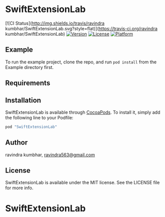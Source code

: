 # SwiftExtensionLab

[![CI Status](http://img.shields.io/travis/ravindra kumbhar/SwiftExtensionLab.svg?style=flat)](https://travis-ci.org/ravindra kumbhar/SwiftExtensionLab)
[![Version](https://img.shields.io/cocoapods/v/SwiftExtensionLab.svg?style=flat)](http://cocoapods.org/pods/SwiftExtensionLab)
[![License](https://img.shields.io/cocoapods/l/SwiftExtensionLab.svg?style=flat)](http://cocoapods.org/pods/SwiftExtensionLab)
[![Platform](https://img.shields.io/cocoapods/p/SwiftExtensionLab.svg?style=flat)](http://cocoapods.org/pods/SwiftExtensionLab)

## Example

To run the example project, clone the repo, and run `pod install` from the Example directory first.

## Requirements

## Installation

SwiftExtensionLab is available through [CocoaPods](http://cocoapods.org). To install
it, simply add the following line to your Podfile:

```ruby
pod "SwiftExtensionLab"
```

## Author

ravindra kumbhar, ravindra563@gmail.com

## License

SwiftExtensionLab is available under the MIT license. See the LICENSE file for more info.
# SwiftExtensionLab
